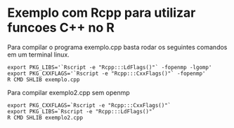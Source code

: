 # Exemplo com Rcpp para utilizar funcoes C++ no R

Para compilar o programa exemplo.cpp basta rodar os seguintes comandos em um terminal linux.

    export PKG_LIBS='`Rscript -e "Rcpp:::LdFlags()"` -fopenmp -lgomp'
    export PKG_CXXFLAGS='`Rscript -e "Rcpp:::CxxFlags()"` -fopenmp'
    R CMD SHLIB exemplo.cpp

Para compilar exemplo2.cpp sem openmp

    export PKG_CXXFLAGS=`Rscript -e "Rcpp:::CxxFlags()"`
    export PKG_LIBS=`Rscript -e "Rcpp:::LdFlags()"`
    R CMD SHLIB exemplo2.cpp
